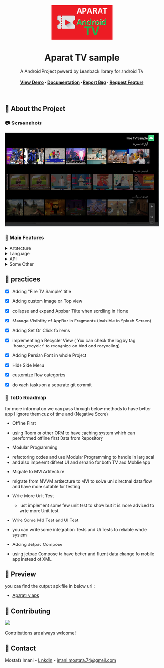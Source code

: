
<div align="center">

  <img src="app_icon_company.png" alt="logo" width="200" height="auto" />
  <h1>Aparat TV sample</h1>
  
  <p>
    A Android Project powerd by Leanback library for android TV 
  </p>
  
  

   
<h4>
    <a href="sample/apks/app-debug-sample.apk">View Demo</a>
  <span> · </span>
    <a href="https://github.com/Louis3797/awesome-readme-template">Documentation</a>
  <span> · </span>
    <a href="https://github.com/Louis3797/awesome-readme-template/issues/">Report Bug</a>
  <span> · </span>
    <a href="https://github.com/Louis3797/awesome-readme-template/issues/">Request Feature</a>
  </h4>
</div>

<br />


<!-- About the Project -->
## :star2: About the Project


<!-- Screenshots -->
### :camera: Screenshots

<div align="center"> 
  <img src="screen_shot.png" alt="screenshot" />
</div>


<!-- TechStack -->
### :space_invader: Main Features

<details>
  <summary>Artitecture</summary>
  <ul>
    <li><a href="https://developer.android.com/topic/architecture?gclid=Cj0KCQiApb2bBhDYARIsAChHC9swbdWWxEPy_3vWTDNXA4uvie1ZTWnz0RcgXlGGwaaHrhtJNnFZ3wMaAnHjEALw_wcB&gclsrc=aw.ds">MVVM</a></li>
    <li><a href="https://oozou.com/blog/reasons-to-use-android-single-activity-architecture-with-navigation-component-36">Single Activity</a></li>
  </ul>
</details>

<details>
  <summary>Language</summary>
  <ul>
    <li><a href="https://kotlinlang.org/">Kotlin</a></li>
    
  </ul>
</details>

<details>
<summary>API</summary>
  <ul>
    <li><a href="https://www.aparat.com/api/fa/v1/video/video/list/tagid/1/">Aparat</a></li>

  </ul>
</details>

<details>
<summary>Some Other</summary>
  <ul>
    <li><a href="https://developer.android.com/training/dependency-injection/hilt-android/">Hilt (dependency Injection)</a></li>
    <li><a href="https://square.github.io/retrofit/">Retrofit (wrapper of Okhttp Networking)</a></li>
    <li><a href="https://developer.android.com/guide/navigation?gclid=Cj0KCQiApb2bBhDYARIsAChHC9u-YsH-Wai-RytT_a3KJE4x8_Ej_g8WsmHjuZyqbVTESNi5FK2nVJQaAgQAEALw_wcB&gclsrc=aw.ds">Navigation System</a></li>
    <li><a href="https://developer.android.com/kotlin/flow">Corotinus Flow (react programming)</a></li>
    <li><a href="https://developer.android.com/kotlin/flow">live data (lifecycle of fragments)</a></li>
    <li><a href="io.coil-kt:coil:1.4.0">Coil (ImageLoading)</a></li>
  </ul>
</details>

<!-- practice -->
## :dart: practices

* [x] Adding "Fire TV Sample" title
* [x] Adding custom Image on Top view
* [x] collapse and expand Appbar Tilte when scrolling in Home
* [x] Manage Visibility of AppBar in Fragments (Invisible in Splash Screen)
* [x] Adding Set On Click fo items
* [x] implementing a Recycler View ( You can check the log by tag 'home_recycler' to recognize on bind and recyceling)
* [x] Adding Persian Font in whole Project 
* [x] Hide Side Menu
* [x] customize Row categories
* [x] do each tasks on a separate git commit 



<!-- todos -->
### :compass: ToDo Roadmap

for more information we can pass through below methods to have better app 
I ignore them cuz of time and (Negative Score)

  - Offline First
  + using Room or other ORM to have caching system which can pereformed offline first Data from Repository
  
  - Modular Programming
   + refactoring codes and use Modular Programming to handle in larg scal 
   + and also impelemt difrent UI and senario for both TV and Moblie app
   
  - Migrate to MVI Artitecture
  + migrate from MVVM artitecture to MVI to solve uni directnal data flow and have more sutable for testing
  
- Write More Unit Test
  + just implement some few unit test to show but it is more adviced to wrte more Unit test
  
- Write Some Mid Test and UI Test
 + you can write some integration Tests and Ui Tests to reliable whole system
 
 
  - Adding Jetpac Compose
   + using jetpac Compose to have better and fluent data change fo mobile app instead of XML
   

<!-- Acknowledgments -->
## :gem: Preview

you can find the output apk file in below url :

 - [AparatTv.apk](https://github.com/MOSTAFA-IMANI/aparat-tv-sampel/blob/master/sample/apks/app-debug-sample.apk)


<!-- Contributing -->
## :wave: Contributing

<a href="https://github.com/Louis3797/awesome-readme-template/graphs/contributors">
  <img src="https://contrib.rocks/image?repo=Louis3797/awesome-readme-template" />
</a>


Contributions are always welcome!


<!-- Contact -->
## :handshake: Contact

Mostafa Imani - [Linkdin](https://www.linkedin.com/in/mostafa-imani/) - imani.mostafa.74@gmail.com

